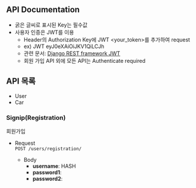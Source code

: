 ## API Documentation
* 굵은 글씨로 표시된 Key는 필수값
* 사용자 인증은 JWT를 이용
    - Header의 Authorization Key에 JWT <your_token>를 추가하여 request
    - ex) JWT eyJ0eXAiOiJKV1QiLCJh
    - 관련 문서: [Django REST framework JWT](http://getblimp.github.io/django-rest-framework-jwt/)
    - 회원 가입 API 외에 모든 API는 Authenticate required
## API 목록
* User
* Car

### Signip(Registration)
회원가입
- Request</br>
`POST /users/registration/`

  * Body
    + **username**: HASH
    + **password1**: 
    + **password2**: 
